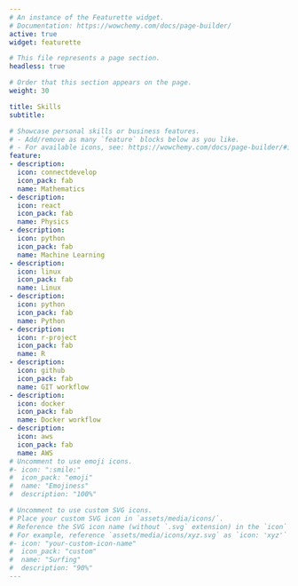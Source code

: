 ```yaml
---
# An instance of the Featurette widget.
# Documentation: https://wowchemy.com/docs/page-builder/
active: true
widget: featurette

# This file represents a page section.
headless: true

# Order that this section appears on the page.
weight: 30

title: Skills
subtitle:

# Showcase personal skills or business features.
# - Add/remove as many `feature` blocks below as you like.
# - For available icons, see: https://wowchemy.com/docs/page-builder/#icons
feature:
- description: 
  icon: connectdevelop
  icon_pack: fab
  name: Mathematics
- description: 
  icon: react
  icon_pack: fab
  name: Physics
- description: 
  icon: python
  icon_pack: fab
  name: Machine Learning
- description: 
  icon: linux
  icon_pack: fab
  name: Linux
- description: 
  icon: python
  icon_pack: fab
  name: Python
- description: 
  icon: r-project
  icon_pack: fab
  name: R
- description: 
  icon: github
  icon_pack: fab
  name: GIT workflow
- description: 
  icon: docker
  icon_pack: fab
  name: Docker workflow
- description: 
  icon: aws
  icon_pack: fab
  name: AWS
# Uncomment to use emoji icons.
#- icon: ":smile:"
#  icon_pack: "emoji"
#  name: "Emojiness"
#  description: "100%"  

# Uncomment to use custom SVG icons.
# Place your custom SVG icon in `assets/media/icons/`.
# Reference the SVG icon name (without `.svg` extension) in the `icon` field.
# For example, reference `assets/media/icons/xyz.svg` as `icon: 'xyz'`
#- icon: "your-custom-icon-name"
#  icon_pack: "custom"
#  name: "Surfing"
#  description: "90%"
---
```

